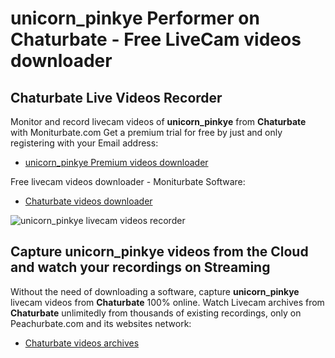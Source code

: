 # unicorn_pinkye Performer on Chaturbate - Free LiveCam videos downloader

## Chaturbate Live Videos Recorder

Monitor and record livecam videos of **unicorn_pinkye** from **Chaturbate** with Moniturbate.com
Get a premium trial for free by just and only registering with your Email address:
* [unicorn_pinkye Premium videos downloader](https://moniturbate.com/request-demo-licence-key.html)

Free livecam videos downloader - Moniturbate Software:
* [Chaturbate videos downloader](https://moniturbate.com/moniturbate-download-software.html)

![unicorn_pinkye livecam videos recorder](https://peachurnet.com/templates/moniturbate-software.png)


## Capture unicorn_pinkye videos from the Cloud and watch your recordings on Streaming

Without the need of downloading a software, capture **unicorn_pinkye** livecam videos from **Chaturbate** 100% online.
Watch Livecam archives from **Chaturbate** unlimitedly from thousands of existing recordings, only on Peachurbate.com and its websites network:
* [Chaturbate videos archives](https://peachurnet.com/)